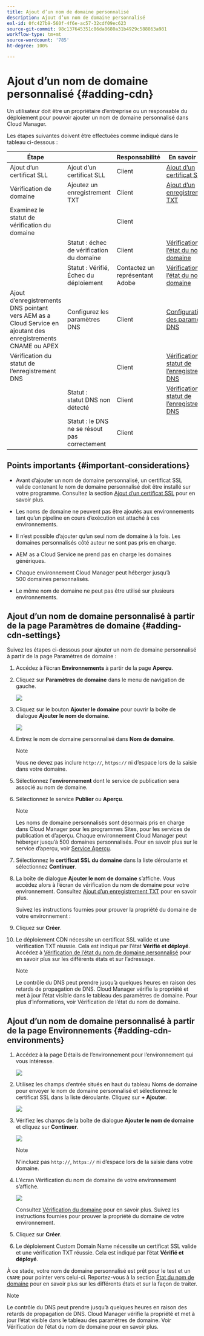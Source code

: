 ```yaml
---
title: Ajout d’un nom de domaine personnalisé
description: Ajout d’un nom de domaine personnalisé
exl-id: 0fc427b9-560f-4f6e-ac57-32cdf09ec623
source-git-commit: 98c137645351c86da8680a31b4929c588863a981
workflow-type: tm+mt
source-wordcount: '785'
ht-degree: 100%

---
```


# Ajout d’un nom de domaine personnalisé {#adding-cdn}

Un utilisateur doit être un propriétaire d’entreprise ou un responsable du déploiement pour pouvoir ajouter un nom de domaine personnalisé dans Cloud Manager.

Les étapes suivantes doivent être effectuées comme indiqué dans le tableau ci-dessous :

| Étape |  | Responsabilité | En savoir plus |
|--- |--- |--- |---|
| Ajout d’un certificat SLL | Ajout d’un certificat SLL | Client | [Ajout d’un certificat SSL](https://experienceleague.adobe.com/docs/experience-manager-cloud-service/implementing/using-cloud-manager/manage-ssl-certificates/add-ssl-certificate.html?lang=fr) |
| Vérification de domaine | Ajoutez un enregistrement TXT | Client | [Ajout d’un enregistrement TXT](https://experienceleague.adobe.com/docs/experience-manager-cloud-service/implementing/using-cloud-manager/custom-domain-names/add-text-record.html?lang=fr) |
| Examinez le statut de vérification du domaine |  | Client |  |
|  | Statut : échec de vérification du domaine | Client | [Vérification de l’état du nom de domaine](https://experienceleague.adobe.com/docs/experience-manager-cloud-service/implementing/using-cloud-manager/custom-domain-names/check-domain-name-status.html?lang=fr) |
|  | Statut : Vérifié, Échec du déploiement | Contactez un représentant Adobe | [Vérification de l’état du nom de domaine](https://experienceleague.adobe.com/docs/experience-manager-cloud-service/implementing/using-cloud-manager/custom-domain-names/check-domain-name-status.html?lang=en) |
| Ajout d’enregistrements DNS pointant vers AEM as a Cloud Service en ajoutant des enregistrements CNAME ou APEX | Configurez les paramètres DNS | Client | [Configuration des paramètres DNS](https://experienceleague.adobe.com/docs/experience-manager-cloud-service/implementing/using-cloud-manager/custom-domain-names/configure-dns-settings.html?lang=fr) |
| Vérification du statut de l’enregistrement DNS |  | Client | [Vérification du statut de l’enregistrement DNS](https://experienceleague.adobe.com/docs/experience-manager-cloud-service/implementing/using-cloud-manager/custom-domain-names/check-dns-record-status.html?lang=fr) |
|  | Statut : statut DNS non détecté | Client | [Vérification du statut de l’enregistrement DNS](https://experienceleague.adobe.com/docs/experience-manager-cloud-service/implementing/using-cloud-manager/custom-domain-names/check-dns-record-status.html?lang=en) |
|  | Statut : le DNS ne se résout pas correctement | Client |  |


## Points importants {#important-considerations}

* Avant d’ajouter un nom de domaine personnalisé, un certificat SSL valide contenant le nom de domaine personnalisé doit être installé sur votre programme. Consultez la section [Ajout d’un certificat SSL](/help/implementing/cloud-manager/managing-ssl-certifications/add-ssl-certificate.md) pour en savoir plus.

* Les noms de domaine ne peuvent pas être ajoutés aux environnements tant qu’un pipeline en cours d’exécution est attaché à ces environnements.

* Il n’est possible d’ajouter qu’un seul nom de domaine à la fois. Les domaines personnalisés côté auteur ne sont pas pris en charge.

* AEM as a Cloud Service ne prend pas en charge les domaines génériques.

* Chaque environnement Cloud Manager peut héberger jusqu’à 500 domaines personnalisés.

* Le même nom de domaine ne peut pas être utilisé sur plusieurs environnements.

## Ajout d’un nom de domaine personnalisé à partir de la page Paramètres de domaine {#adding-cdn-settings}

Suivez les étapes ci-dessous pour ajouter un nom de domaine personnalisé à partir de la page Paramètres de domaine :

1. Accédez à l’écran **Environnements** à partir de la page **Aperçu**.

1. Cliquez sur **Paramètres de domaine** dans le menu de navigation de gauche.

   ![](/help/implementing/cloud-manager/assets/cdn/cdn-create.png)

1. Cliquez sur le bouton **Ajouter le domaine** pour ouvrir la boîte de dialogue **Ajouter le nom de domaine**.

   ![](/help/implementing/cloud-manager/assets/cdn/add-cdn1.png)

1. Entrez le nom de domaine personnalisé dans **Nom de domaine**.

   >[!NOTE]
   >Vous ne devez pas inclure `http://`, `https://` ni d’espace lors de la saisie dans votre domaine.

1. Sélectionnez l’**environnement** dont le service de publication sera associé au nom de domaine.

1. Sélectionnez le service **Publier** ou **Aperçu**.

   >[!NOTE]
   >Les noms de domaine personnalisés sont désormais pris en charge dans Cloud Manager pour les programmes Sites, pour les services de publication et d’aperçu. Chaque environnement Cloud Manager peut héberger jusqu’à 500 domaines personnalisés. Pour en savoir plus sur le service d’aperçu, voir [Service Aperçu](/help/implementing/cloud-manager/manage-environments.md#preview-service).

1. Sélectionnez le **certificat SSL du domaine** dans la liste déroulante et sélectionnez **Continuer**.

1. La boîte de dialogue **Ajouter le nom de domaine** s’affiche. Vous accédez alors à l’écran de vérification du nom de domaine pour votre environnement. Consultez [Ajout d’un enregistrement TXT](/help/implementing/cloud-manager/custom-domain-names/add-text-record.md) pour en savoir plus.

   Suivez les instructions fournies pour prouver la propriété du domaine de votre environnement :

1. Cliquez sur **Créer**.
1. Le déploiement CDN nécessite un certificat SSL valide et une vérification TXT réussie. Cela est indiqué par l’état **Vérifié et déployé**.
Accédez à [Vérification de l’état du nom de domaine personnalisé](/help/implementing/cloud-manager/custom-domain-names/check-domain-name-status.md) pour en savoir plus sur les différents états et sur l’adressage.

   >[!NOTE]
   >Le contrôle du DNS peut prendre jusqu’à quelques heures en raison des retards de propagation de DNS. Cloud Manager vérifie la propriété et met à jour l’état visible dans le tableau des paramètres de domaine. Pour plus d’informations, voir Vérification de l’état du nom de domaine.

## Ajout d’un nom de domaine personnalisé à partir de la page Environnements {#adding-cdn-environments}

1. Accédez à la page Détails de l’environnement pour l’environnement qui vous intéresse.

   ![](/help/implementing/cloud-manager/assets/cdn/cdn-create4.png)

1. Utilisez les champs d’entrée situés en haut du tableau Noms de domaine pour envoyer le nom de domaine personnalisé et sélectionnez le certificat SSL dans la liste déroulante. Cliquez sur **+ Ajouter**.

   ![](/help/implementing/cloud-manager/assets/cdn/cdn-create3.png)

1. Vérifiez les champs de la boîte de dialogue **Ajouter le nom de domaine** et cliquez sur **Continuer**.

   ![](/help/implementing/cloud-manager/assets/cdn/cdn-create5.png)

   >[!NOTE]
   >N’incluez pas `http://`, `https://` ni d’espace lors de la saisie dans votre domaine.

1. L’écran Vérification du nom de domaine de votre environnement s’affiche.

   ![](/help/implementing/cloud-manager/assets/cdn/cdn-create6.png)

   Consultez [Vérification du domaine](/help/implementing/cloud-manager/custom-domain-names/add-text-record.md) pour en savoir plus. Suivez les instructions fournies pour prouver la propriété du domaine de votre environnement.

1. Cliquez sur **Créer**.

1. Le déploiement Custom Domain Name nécessite un certificat SSL valide et une vérification TXT réussie. Cela est indiqué par l’état **Vérifié et déployé**.

À ce stade, votre nom de domaine personnalisé est prêt pour le test et un `CNAME` pour pointer vers celui-ci. Reportez-vous à la section [État du nom de domaine](/help/implementing/cloud-manager/custom-domain-names/check-domain-name-status.md) pour en savoir plus sur les différents états et sur la façon de traiter.

>[!NOTE]
>Le contrôle du DNS peut prendre jusqu’à quelques heures en raison des retards de propagation de DNS. Cloud Manager vérifie la propriété et met à jour l’état visible dans le tableau des paramètres de domaine. Voir Vérification de l’état du nom de domaine pour en savoir plus.
